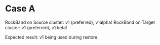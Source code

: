 # Case A

RockBand on Source cluster: v1 (preferred), v1alpha1
RockBand on Target cluster: v1 (preferred), v2beta1

Expected result: v1 being used during restore.